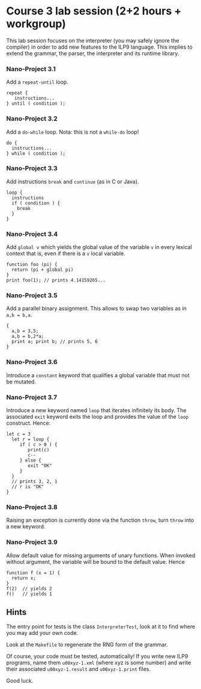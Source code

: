 Course 3 lab session (2+2 hours + workgroup)
==============================

This lab session focuses on the interpreter (you may safely ignore the
compiler) in order to add new features to the ILP9 language. This
implies to extend the grammar, the parser, the interpreter and its
runtime library.

### Nano-Project 3.1 ###

Add a `repeat-until` loop.

```ilp
repeat {
   instructions...
} until ( condition );
```

### Nano-Project 3.2 ###

Add a `do-while` loop. Nota: this is not a `while-do` loop!

```ilp
do {
  instructions...
} while ( condition );
```

### Nano-Project 3.3 ###

Add instructions `break` and `continue` (as in C or Java).

```ilp
loop {
  instructions
  if ( condition ) {
    break
  }
}
```

### Nano-Project 3.4 ###

Add `global v` which yields the global value of the variable `v` in
every lexical context that is, even if there is a `v` local variable.

```ilp
function foo (pi) {
  return (pi + global pi)
}
print foo(1); // prints 4.14159265...
```

### Nano-Project 3.5 ###

Add a parallel binary assignment. This allows to swap two variables as
in `a,b = b,a`.

```ilp
{ 
  a,b = 3,5;
  a,b = b,2*a;
  print a; print b; // prints 5, 6
}
```

### Nano-Project 3.6 ###

Introduce a `constant` keyword that qualifies a global variable that
must not be mutated.

### Nano-Project 3.7 ###

Introduce a new keyword named `loop` that iterates infinitely its body. The
associated `exit` keyword exits the loop and provides the value of the `loop`
construct. Hence:

```ilp
let c = 3
  let r = loop {
     if ( c > 0 ) {
        print(c)
        c--
     } else {
        exit "OK"
     }
  }
  // prints 3, 2, 1
  // r is "OK"
}
```

### Nano-Project 3.8 ###

Raising an exception is currently done via the function `throw`, turn
`throw` into a new keyword.

### Nano-Project 3.9 ###

Allow default value for missing arguments of unary functions. 
When invoked without argument, the variable will be bound to the default value.
Hence

```ilp
function f (x = 1) {
  return x;
}
f(2)  // yields 2
f()   // yields 1
```


Hints
-----

The entry point for tests is the class `InterpreterTest`, look at it
to find where you may add your own code.

Look at the `Makefile` to regenerate the RNG form of the grammar.

Of course, your code must be tested, automatically! If you write new
ILP9 programs, name them `u00xyz-1.xml` (where xyz is some number) and
write their associated `u00xyz-1.result` and `u00xyz-1.print` files.

Good luck.